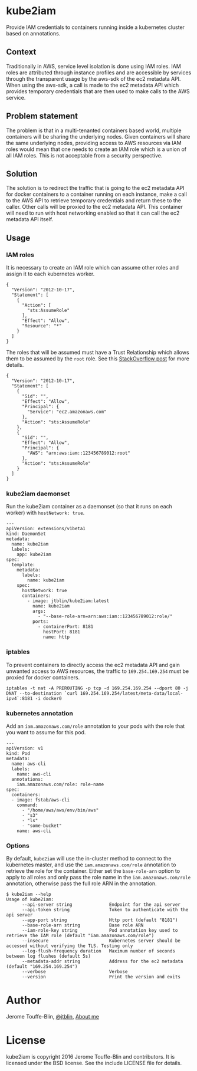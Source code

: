 # kube2iam

Provide IAM credentials to containers running inside a kubernetes cluster based on annotations.

## Context

Traditionally in AWS, service level isolation is done using IAM roles. IAM roles are attributed through instance 
profiles and are accessible by services through the transparent usage by the aws-sdk of the ec2 metadata API. 
When using the aws-sdk, a call is made to the ec2 metadata API which provides temporary credentials 
that are then used to make calls to the AWS service.

## Problem statement

The problem is that in a multi-tenanted containers based world, multiple containers will be sharing the underlying 
nodes. Given containers will share the same underlying nodes, providing access to AWS
resources via IAM roles would mean that one needs to create an IAM role which is a union of all
IAM roles. This is not acceptable from a security perspective.

## Solution

The solution is to redirect the traffic that is going to the ec2 metadata API for docker containers to a container 
running on each instance, make a call to the AWS API to retrieve temporary credentials and return these to the caller. 
Other calls will be proxied to the ec2 metadata API. This container will need to run with host networking enabled 
so that it can call the ec2 metadata API itself. 

## Usage

### IAM roles

It is necessary to create an IAM role which can assume other roles and assign it to each kubernetes worker.

```
{
  "Version": "2012-10-17",
  "Statement": [
    {
      "Action": [
        "sts:AssumeRole"
      ],
      "Effect": "Allow",
      "Resource": "*"
    }
  ]
}
```

The roles that will be assumed must have a Trust Relationship which allows them to be assumed by the `root` role. 
See this [StackOverflow post](http://stackoverflow.com/a/33850060) for more details.

```
{
  "Version": "2012-10-17",
  "Statement": [
    {
      "Sid": "",
      "Effect": "Allow",
      "Principal": {
        "Service": "ec2.amazonaws.com"
      },
      "Action": "sts:AssumeRole"
    },
    {
      "Sid": "",
      "Effect": "Allow",
      "Principal": {
        "AWS": "arn:aws:iam::123456789012:root"
      },
      "Action": "sts:AssumeRole"
    }
  ]
}
```

### kube2iam daemonset

Run the kube2iam container as a daemonset (so that it runs on each worker) with `hostNetwork: true`.

```
---
apiVersion: extensions/v1beta1
kind: DaemonSet
metadata:
  name: kube2iam
  labels:
    app: kube2iam
spec:
  template:
    metadata:
      labels:
        name: kube2iam
    spec:
      hostNetwork: true
      containers:
        - image: jtblin/kube2iam:latest
          name: kube2iam
          args:
            - "--base-role-arn=arn:aws:iam::123456789012:role/"
          ports:
            - containerPort: 8181
              hostPort: 8181
              name: http
```

### iptables

To prevent containers to directly access the ec2 metadata API and gain unwanted access to AWS resources, 
the traffic to `169.254.169.254` must be proxied for docker containers.

    iptables -t nat -A PREROUTING -p tcp -d 169.254.169.254 --dport 80 -j DNAT --to-destination `curl 169.254.169.254/latest/meta-data/local-ipv4`:8181 -i docker0

### kubernetes annotation

Add an `iam.amazonaws.com/role` annotation to your pods with the role that you want to assume for this pod.

```
---
apiVersion: v1
kind: Pod
metadata:
  name: aws-cli
  labels:
	name: aws-cli
  annotations:
	iam.amazonaws.com/role: role-name
spec:
  containers:
  - image: fstab/aws-cli
	command:
	  - "/home/aws/aws/env/bin/aws"
	  - "s3"
	  - "ls"
	  - "some-bucket"
	name: aws-cli
```

### Options

By default, `kube2iam` will use the in-cluster method to connect to the kubernetes master, and use the `iam.amazonaws.com/role`
annotation to retrieve the role for the container. Either set the `base-role-arn` option to apply to all roles
and only pass the role name in the `iam.amazonaws.com/role` annotation, otherwise pass the full role ARN in the annotation.

```
$ kube2iam --help
Usage of kube2iam:
      --api-server string              Endpoint for the api server
      --api-token string               Token to authenticate with the api server
      --app-port string                Http port (default "8181")
      --base-role-arn string           Base role ARN
      --iam-role-key string            Pod annotation key used to retrieve the IAM role (default "iam.amazonaws.com/role")
      --insecure                       Kubernetes server should be accessed without verifying the TLS. Testing only
      --log-flush-frequency duration   Maximum number of seconds between log flushes (default 5s)
      --metadata-addr string           Address for the ec2 metadata (default "169.254.169.254")
      --verbose                        Verbose
      --version                        Print the version and exits
```

# Author

Jerome Touffe-Blin, [@jtblin](https://twitter.com/jtblin), [About me](http://about.me/jtblin)

# License

kube2iam is copyright 2016 Jerome Touffe-Blin and contributors. 
It is licensed under the BSD license. See the include LICENSE file for details.